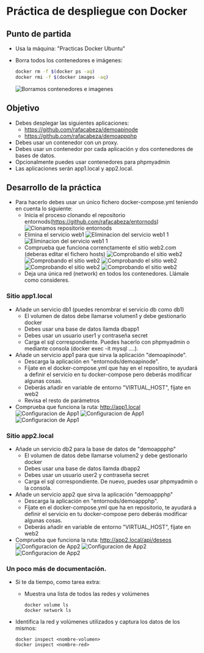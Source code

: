 # Práctica de despliegue con Docker

## Punto de partida

- Usa la máquina: "Practicas Docker Ubuntu"
- Borra todos los contenedores e imágenes:

  ```bash
  docker rm -f $(docker ps -aq)
  docker rmi -f $(docker images -aq)
  ```
  ![Borramos contenedores e imagenes](img/borroContenedor.png)

## Objetivo

- Debes desplegar las siguientes aplicaciones:
  - https://github.com/rafacabeza/demoapinode
  - https://github.com/rafacabeza/demoappphp
- Debes usar un contenedor con un proxy.
- Debes usar un contenedor por cada aplicación y dos contenedores de bases de datos.
- Opcionalmente puedes usar contenedores para phpmyadmin
- Las aplicaciones serán app1.local y app2.local.

## Desarrollo de la práctica

- Para hacerlo debes usar un único fichero docker-compose.yml teniendo en cuenta lo siguiente:
  - Inicia el proceso clonando el repositorio entornods(https://github.com/rafacabeza/entornods)
  ![Clonamos repositorio entornods](img/clonacionEntorn.png)
  - Elimina el servicio web1
    ![Eliminacion del servicio web1 1](img/mostrandoWeb1.png)
    ![Eliminacion del servicio web1 1](img/eliminadoWeb1.png)
  - Comprueba que funciona correnctamente el sitio web2.com (deberas editar el fichero hosts)
  ![Comprobando el sitio web2](img/ConfiguracionWeb2.png)
    ![Comprobando el sitio web2](img/ConfiguracionWeb2_2.png)
    ![Comprobando el sitio web2](img/docker1.png)
    ![Comprobando el sitio web2](img/docker2.png)
    ![Comprobando el sitio web2](img/web2Furrula.png)
  - Deja una única red (network) en todos los contenedores. Llámale como consideres.
  <!-- LA HE LLAMADO "mi_Red" -->

### Sitio app1.local

- Añade un servicio db1 (puedes renombrar el servicio db como db1)
  - El volumen de datos debe llamarse volumen1 y debe gestionarlo docker
  - Debes usar una base de datos llamda dbapp1 
  - Debes usar un usuario user1 y contraseña secret
  - Carga el sql correspondiente. Puedes hacerlo con phpmyadmin o mediante consola (docker exec -it <contenedor> mysql ....).
- Añade un servicio app1 para que sirva la aplicación "demoapinode". 
  - Descarga la aplicación en "entornods/demoapinode".
  - Fíjate en el docker-compose.yml que hay en el repositiro, te ayudará a definir el servicio en tu docker-compose pero deberás modificar algunas cosas.
  - Deberás añadir en variable de entorno "VIRTUAL_HOST", fíjate en web2
  - Revisa el resto de parámetros
- Comprueba que funciona la ruta: http://app1.local
 ![Configuracion de App1](img/bbddApp1.png)
 ![Configuracion de App1](img/configuracionApp1.png)
 ![Configuracion de App1](img/pruebaApp1.jpg)

### Sitio app2.local

- Añade un servicio db2 para la base de datos de "demoappphp"
  - El volumen de datos debe llamarse volumen2 y debe gestionarlo docker
  - Debes usar una base de datos llamda dbapp2 
  - Debes usar un usuario user2 y contraseña secret
  - Carga el sql correspondiente. De nuevo, puedes usar phpmyadmin o la consola.
- Añade un servicio app2 que sirva la aplicación "demoappphp"
  - Descarga la aplicación en "entornods/demoappphp".
  - Fíjate en el docker-compose.yml que ha en repositorio, te ayudará a definir el servicio en tu docker-compose pero deberás modificar algunas cosas.
  - Deberás añadir en variable de entorno "VIRTUAL_HOST", fíjate en web2
- Comprueba que funciona la ruta: http://app2.local/api/deseos
![Configuracion de App2](img/bbddApp2.png)
 ![Configuracion de App2](img/configuracionApp2.png)
 ![Configuracion de App2](img/pruebaApp2.jpg)


### Un poco más de documentación. 

- Si te da tiempo, como tarea extra:
  - Muestra una lista de todos las redes y volúmenes  

    ```
    docker volume ls
    docker network ls
    ```

- Identifica la red y volúmenes utilizados y captura los datos de los mismos:

    ```
    docker inspect <nombre-volumen>
    docker inspect <nombre-red>
    ```